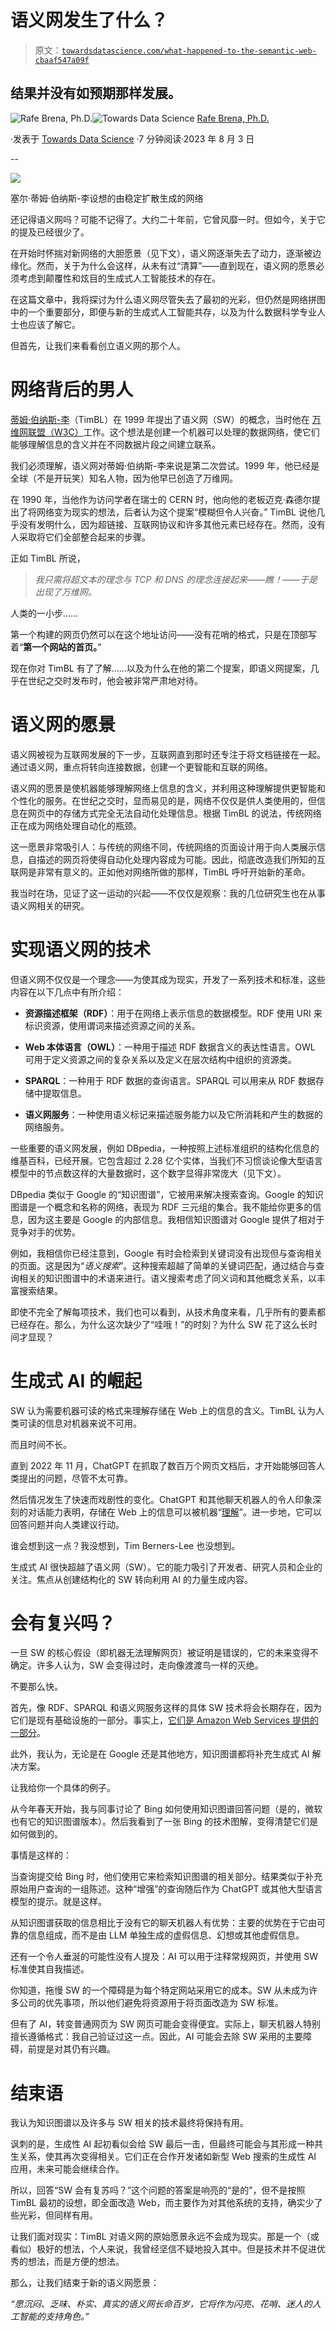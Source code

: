 # 语义网发生了什么？

> 原文：[`towardsdatascience.com/what-happened-to-the-semantic-web-cbaaf547a09f`](https://towardsdatascience.com/what-happened-to-the-semantic-web-cbaaf547a09f)

## 结果并没有如预期那样发展。

[](https://rafebrena.medium.com/?source=post_page-----cbaaf547a09f--------------------------------)![Rafe Brena, Ph.D.](https://rafebrena.medium.com/?source=post_page-----cbaaf547a09f--------------------------------)[](https://towardsdatascience.com/?source=post_page-----cbaaf547a09f--------------------------------)![Towards Data Science](https://towardsdatascience.com/?source=post_page-----cbaaf547a09f--------------------------------) [Rafe Brena, Ph.D.](https://rafebrena.medium.com/?source=post_page-----cbaaf547a09f--------------------------------)

·发表于 [Towards Data Science](https://towardsdatascience.com/?source=post_page-----cbaaf547a09f--------------------------------) ·7 分钟阅读·2023 年 8 月 3 日

--

![](img/63d2901780c006da477b9820dcf7735c.png)

塞尔·蒂姆·伯纳斯-李设想的由稳定扩散生成的网络

还记得语义网吗？可能不记得了。大约二十年前，它曾风靡一时。但如今，关于它的提及已经很少了。

在开始时怀揣对新网络的大胆愿景（见下文），语义网逐渐失去了动力，逐渐被边缘化。然而，关于为什么会这样，从未有过“清算”——直到现在，语义网的愿景必须考虑到颠覆性和炫目的生成式人工智能技术的存在。

在这篇文章中，我将探讨为什么语义网尽管失去了最初的光彩，但仍然是网络拼图中的一个重要部分，即便与新的生成式人工智能共存，以及为什么数据科学专业人士也应该了解它。

但首先，让我们来看看创立语义网的那个人。

# 网络背后的男人

[蒂姆·伯纳斯-李](https://en.wikipedia.org/wiki/Tim_Berners-Lee)（TimBL）在 1999 年提出了语义网（SW）的概念，当时他在 [万维网联盟（W3C）](https://www.w3.org/)工作。这个想法是创建一个机器可以处理的数据网络，使它们能够理解信息的含义并在不同数据片段之间建立联系。

我们必须理解，语义网对蒂姆·伯纳斯-李来说是第二次尝试。1999 年，他已经是全球（不是开玩笑）知名人物，因为他早已创造了万维网。

在 1990 年，当他作为访问学者在瑞士的 CERN 时，他向他的老板迈克·森德尔提出了将网络变为现实的想法，后者认为这个提案“模糊但令人兴奋。” TimBL 说他几乎没有发明什么，因为超链接、互联网协议和许多其他元素已经存在。然而，没有人采取将它们全部整合起来的步骤。

正如 TimBL 所说，

> *我只需将超文本的理念与 TCP 和 DNS 的理念连接起来——瞧！——于是出现了万维网。*

人类的一小步……

第一个构建的网页仍然可以在这个地址访问——没有花哨的格式，只是在顶部写着“**第一个网站的首页。**”

现在你对 TimBL 有了了解……以及为什么在他的第二个提案，即语义网提案，几乎在世纪之交时发布时，他会被非常严肃地对待。

# 语义网的愿景

语义网被视为互联网发展的下一步，互联网直到那时还专注于将文档链接在一起。通过语义网，重点将转向连接数据，创建一个更智能和互联的网络。

语义网的愿景是使机器能够理解网络上信息的含义，并利用这种理解提供更智能和个性化的服务。在世纪之交时，显而易见的是，网络不仅仅是供人类使用的，但信息在网页中的存储方式完全无法自动化处理信息。根据 TimBL 的说法，传统网络正在成为网络处理自动化的瓶颈。

这一愿景非常吸引人：与传统的网络不同，传统网络的页面设计用于向人类展示信息，自描述的网页将使得自动化处理内容成为可能。因此，彻底改造我们所知的互联网是非常有意义的。正如他对网络所做的那样，TimBL 呼吁开始新的革命。

我当时在场，见证了这一运动的兴起——不仅仅是观察：我的几位研究生也在从事语义网相关的研究。

# 实现语义网的技术

但语义网不仅仅是一个理念——为使其成为现实，开发了一系列技术和标准，这些内容在以下几点中有所介绍：

+   **资源描述框架（RDF）**：用于在网络上表示信息的数据模型。RDF 使用 URI 来标识资源，使用谓词来描述资源之间的关系。

+   **Web 本体语言（OWL）**：一种用于描述 RDF 数据含义的表达性语言。OWL 可用于定义资源之间的复杂关系以及定义在层次结构中组织的资源类。

+   **SPARQL**：一种用于 RDF 数据的查询语言。SPARQL 可以用来从 RDF 数据存储中提取信息。

+   **语义网服务**：一种使用语义标记来描述服务能力以及它所消耗和产生的数据的网络服务。

一些重要的语义网发展，例如 DBpedia，一种按照上述标准组织的结构化信息的维基百科，已经开展。它包含超过 2.28 亿个实体，当我们不习惯谈论像大型语言模型中的节点数这样的大量数据时，这个数字显得非常庞大（见下文）。

DBpedia 类似于 Google 的“知识图谱”，它被用来解决搜索查询。Google 的知识图谱是一个概念和名称的网络，表现为 RDF 三元组的集合。我不能给你更多的信息，因为这主要是 Google 的内部信息。我相信知识图谱对 Google 提供了相对于竞争对手的优势。

例如，我相信你已经注意到，Google 有时会检索到关键词没有出现但与查询相关的页面。这是因为“*语义搜索*”。这种搜索超越了简单的关键词匹配，通过结合与查询相关的知识图谱中的术语来进行。语义搜索考虑了同义词和其他概念关系，以丰富搜索结果。

即使不完全了解每项技术，我们也可以看到，从技术角度来看，几乎所有的要素都已经存在。那么，为什么这次缺少了“哇哦！”的时刻？为什么 SW 花了这么长时间才显现？

# 生成式 AI 的崛起

SW 认为需要机器可读的格式来理解存储在 Web 上的信息的含义。TimBL 认为人类可读的信息对机器来说不可用。

而且时间不长。

直到 2022 年 11 月，ChatGPT 在抓取了数百万个网页文档后，才开始能够回答人类提出的问题，尽管不太可靠。

然后情况发生了快速而戏剧性的变化。ChatGPT 和其他聊天机器人的令人印象深刻的对话能力表明，存储在 Web 上的信息可以被机器“[理解](https://medium.com/generative-ai/i-started-to-think-chatgpt-might-actually-understand-after-all-6a7eec0209a0)”。进一步地，它可以回答问题并向人类建议行动。

谁会想到这一点？我没想到，Tim Berners-Lee 也没想到。

生成式 AI 很快超越了语义网（SW）。它的能力吸引了开发者、研究人员和企业的关注。焦点从创建结构化的 SW 转向利用 AI 的力量生成内容。

# 会有复兴吗？

一旦 SW 的核心假设（即机器无法理解网页）被证明是错误的，它的未来变得不确定。许多人认为，SW 会变得过时，走向像渡渡鸟一样的灭绝。

不要那么快。

首先，像 RDF、SPARQL 和语义网服务这样的具体 SW 技术将会长期存在，因为它们是现有基础设施的一部分。事实上，[它们是 Amazon Web Services 提供的一部分](https://docs.aws.amazon.com/neptune/latest/userguide/get-started-graph-sparql.html)。

此外，我认为，无论是在 Google 还是其他地方，知识图谱都将补充生成式 AI 解决方案。

让我给你一个具体的例子。

从今年春天开始，我与同事讨论了 Bing 如何使用知识图谱回答问题（是的，微软也有它的知识图谱版本）。然后我看到了一张 Bing 的技术图解，变得清楚它们是如何做到的。

事情是这样的：

当查询提交给 Bing 时，他们使用它来检索知识图谱的相关部分。结果类似于补充原始用户查询的一组陈述。这种“增强”的查询随后作为 ChatGPT 或其他大型语言模型的提示。就是这样。

从知识图谱获取的信息相比于没有它的聊天机器人有优势：主要的优势在于它由可靠的信息组成，而不是由 LLM 单独生成的虚假信息、幻想或其他虚假信息。

还有一个令人垂涎的可能性没有人提及：AI 可以用于注释常规网页，并使用 SW 标准使其自我描述。

你知道，拖慢 SW 的一个障碍是为每个特定网站采用它的成本。SW 从未成为许多公司的优先事项，所以他们避免将资源用于将页面改造为 SW 标准。

但有了 AI，转变普通网页为 SW 网页可能会变得便宜。实际上，聊天机器人特别擅长遵循格式：我自己验证过这一点。因此，AI 可能会去除 SW 采用的主要障碍，前提是对其仍有兴趣。

# 结束语

我认为知识图谱以及许多与 SW 相关的技术最终将保持有用。

讽刺的是，生成性 AI 起初看似会给 SW 最后一击，但最终可能会与其形成一种共生关系，使其再次变得相关。它们正在合作开发诸如新型 Web 搜索的生成性 AI 应用，未来可能会继续合作。

所以，回答“SW 会有复苏吗？”这个问题的答案是响亮的“是的”，但不是按照 TimBL 最初的设想，即全面改造 Web，而主要作为对其他系统的支持，确实少了些光彩，但同样有用。

让我们面对现实：TimBL 对语义网的原始愿景永远不会成为现实。那是一个（或看似）极好的想法，个人来说，我曾经坚信不疑地投入其中。但是技术并不促进优秀的想法，而是方便的想法。

那么，让我们结束于新的语义网愿景：

*“愿沉闷、乏味、朴实、真实的语义网长命百岁，它将作为闪亮、花哨、迷人的人工智能的支持角色。”*
